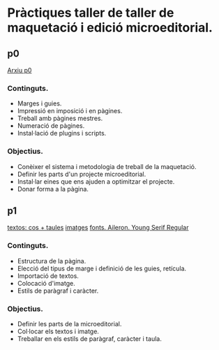 # Pràctiques taller de taller de maquetació i edició microeditorial.

## p0

[Arxiu p0](p0.zip)

### Continguts.
* Marges i guies.
* Impressió en imposició i en pàgines.
* Treball amb pàgines mestres.
* Numeració de pàgines.
* Instal·lació de plugins i scripts.
### Objectius.
* Conèixer el sistema i metodologia de treball de la maquetació.
* Definir les parts d'un projecte microeditorial.
* Instal·lar eines que ens ajuden a optimitzar el projecte.
* Donar forma a la pàgina.


## p1

[textos: cos + taules](textos.zip)
[imatges](img.zip)
[fonts. Aileron. Young Serif Regular](fonts.zip)

### Continguts.
* Estructura de la pàgina.
* Elecció del tipus de marge i definició de les guies, retícula.
* Importació de textos.
* Colocació d'imatge.
* Estils de paràgraf i caràcter.
### Objectius.
* Definir les parts de la microeditorial.
* Col·locar els textos i imatge.
* Treballar en els estils de paràgraf, caràcter i taula.

